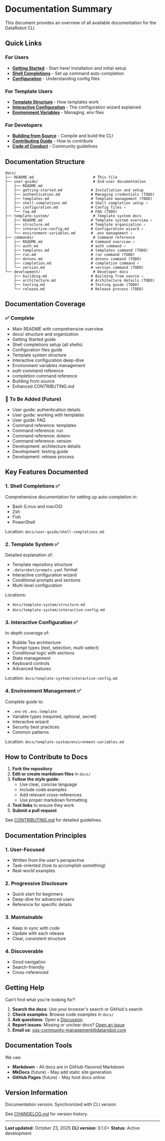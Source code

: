 # Documentation Summary

This document provides an overview of all available documentation for the DataRobot CLI.

## Quick Links

### For Users

- **[Getting Started](user-guide/getting-started.md)** - Start here! Installation and initial setup
- **[Shell Completions](user-guide/shell-completions.md)** - Set up command auto-completion
- **[Configuration](user-guide/configuration.md)** - Understanding config files

### For Template Users

- **[Template Structure](template-system/structure.md)** - How templates work
- **[Interactive Configuration](template-system/interactive-config.md)** - The configuration wizard explained
- **[Environment Variables](template-system/environment-variables.md)** - Managing .env files

### For Developers

- **[Building from Source](development/building.md)** - Compile and build the CLI
- **[Contributing Guide](../CONTRIBUTING.md)** - How to contribute
- **[Code of Conduct](../CODE_OF_CONDUCT.md)** - Community guidelines

## Documentation Structure

```
docs/
├── README.md                           # This file
├── user-guide/                         # End-user documentation
│   ├── README.md
│   ├── getting-started.md             # Installation and setup
│   ├── authentication.md              # Managing credentials (TODO)
│   ├── templates.md                   # Template management (TODO)
│   ├── shell-completions.md           # Shell completion setup ✓
│   ├── configuration.md               # Config files ✓
│   └── faq.md                         # FAQ (TODO)
├── template-system/                    # Template system docs
│   ├── README.md                      # Template system overview ✓
│   ├── structure.md                   # Template organization ✓
│   ├── interactive-config.md          # Configuration wizard ✓
│   └── environment-variables.md       # .env management ✓
├── commands/                           # Command reference
│   ├── README.md                      # Command overview ✓
│   ├── auth.md                        # auth command ✓
│   ├── templates.md                   # templates command (TODO)
│   ├── run.md                         # run command (TODO)
│   ├── dotenv.md                      # dotenv command (TODO)
│   ├── completion.md                  # completion command ✓
│   └── version.md                     # version command (TODO)
└── development/                        # Developer docs
    ├── building.md                    # Building from source ✓
    ├── architecture.md                # Architecture details (TODO)
    ├── testing.md                     # Testing guide (TODO)
    └── release.md                     # Release process (TODO)
```

## Documentation Coverage

### ✅ Complete

- Main README with comprehensive overview
- docs/ structure and organization
- Getting Started guide
- Shell completions setup (all shells)
- Configuration files guide
- Template system structure
- Interactive configuration deep-dive
- Environment variables management
- auth command reference
- completion command reference
- Building from source
- Enhanced CONTRIBUTING.md

### 📝 To Be Added (Future)

- User guide: authentication details
- User guide: working with templates
- User guide: FAQ
- Command reference: templates
- Command reference: run
- Command reference: dotenv
- Command reference: version
- Development: architecture details
- Development: testing guide
- Development: release process

## Key Features Documented

### 1. Shell Completions ✅

Comprehensive documentation for setting up auto-completion in:
- Bash (Linux and macOS)
- Zsh
- Fish
- PowerShell

Location: `docs/user-guide/shell-completions.md`

### 2. Template System ✅

Detailed explanation of:
- Template repository structure
- `.datarobot/prompts.yaml` format
- Interactive configuration wizard
- Conditional prompts and sections
- Multi-level configuration

Locations:
- `docs/template-system/structure.md`
- `docs/template-system/interactive-config.md`

### 3. Interactive Configuration ✅

In-depth coverage of:
- Bubble Tea architecture
- Prompt types (text, selection, multi-select)
- Conditional logic with sections
- State management
- Keyboard controls
- Advanced features

Location: `docs/template-system/interactive-config.md`

### 4. Environment Management ✅

Complete guide to:
- `.env` vs `.env.template`
- Variable types (required, optional, secret)
- Interactive wizard
- Security best practices
- Common patterns

Location: `docs/template-system/environment-variables.md`

## How to Contribute to Docs

1. **Fork the repository**
2. **Edit or create markdown files** in `docs/`
3. **Follow the style guide**:
   - Use clear, concise language
   - Include code examples
   - Add relevant cross-references
   - Use proper markdown formatting
4. **Test links** to ensure they work
5. **Submit a pull request**

See [CONTRIBUTING.md](../CONTRIBUTING.md) for detailed guidelines.

## Documentation Principles

### 1. User-Focused

- Written from the user's perspective
- Task-oriented (how to accomplish something)
- Real-world examples

### 2. Progressive Disclosure

- Quick start for beginners
- Deep-dive for advanced users
- Reference for specific details

### 3. Maintainable

- Keep in sync with code
- Update with each release
- Clear, consistent structure

### 4. Discoverable

- Good navigation
- Search-friendly
- Cross-referenced

## Getting Help

Can't find what you're looking for?

1. **Search the docs**: Use your browser's search or GitHub's search
2. **Check examples**: Browse code examples in `docs/`
3. **Ask questions**: Open a [Discussion](https://github.com/datarobot/cli/discussions)
4. **Report issues**: Missing or unclear docs? [Open an issue](https://github.com/datarobot/cli/issues)
5. **Email us**: oss-community-management@datarobot.com

## Documentation Tools

We use:
- **Markdown** - All docs are in GitHub-flavored Markdown
- **MkDocs** (future) - May add static site generation
- **GitHub Pages** (future) - May host docs online

## Version Information

Documentation version: Synchronized with CLI version

See [CHANGELOG.md](../CHANGELOG.md) for version history.

---

**Last updated**: October 23, 2025
**CLI version**: 0.1.0+
**Status**: Active development
